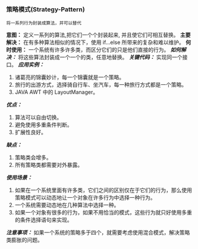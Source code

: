 ### 策略模式(Strategy-Pattern)
    将一系列行为封装成算法，并可以替代
**意图：** 定义一系列的算法,把它们一个个封装起来, 并且使它们可相互替换。
**主要解决：** 在有多种算法相似的情况下，使用 if...else 所带来的复杂和难以维护。
**何时使用：** 一个系统有许多许多类，而区分它们的只是他们直接的行为。
***如何解决：*** 将这些算法封装成一个一个的类，任意地替换。
***关键代码：*** 实现同一个接口。
***应用实例：***
1. 诸葛亮的锦囊妙计，每一个锦囊就是一个策略。
2. 旅行的出游方式，选择骑自行车、坐汽车，每一种旅行方式都是一个策略。
3. JAVA AWT 中的 LayoutManager。

***优点：***
1. 算法可以自由切换。
2. 避免使用多重条件判断。
3. 扩展性良好。

***缺点：***
1. 策略类会增多。
2. 所有策略类都需要对外暴露。

***使用场景：***
1. 如果在一个系统里面有许多类，它们之间的区别仅在于它们的行为，那么使用策略模式可以动态地让一个对象在许多行为中选择一种行为。
2. 一个系统需要动态地在几种算法中选择一种。
3. 如果一个对象有很多的行为，如果不用恰当的模式，这些行为就只好使用多重的条件选择语句来实现。

***注意事项：*** 如果一个系统的策略多于四个，就需要考虑使用混合模式，解决策略类膨胀的问题。